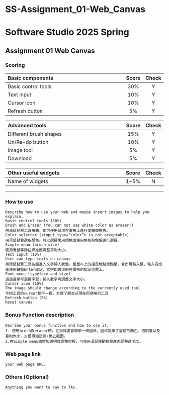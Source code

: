 # SS-Assignment_01-Web_Canvas
# Software Studio 2025 Spring
## Assignment 01 Web Canvas


### Scoring

| **Basic components** | **Score** | **Check** |
| :------------------- | :-------: | :-------: |
| Basic control tools  |    30%    |     Y     |
| Text input           |    10%    |     Y     |
| Cursor icon          |    10%    |     Y     |
| Refresh button       |    5%     |     Y     |

| **Advanced tools**     | **Score** | **Check** |
| :--------------------- | :-------: | :-------: |
| Different brush shapes |    15%    |     Y     |
| Un/Re-do button        |    10%    |     Y     |
| Image tool             |    5%     |     Y     |
| Download               |    5%     |     Y     |

| **Other useful widgets** | **Score** | **Check** |
| :----------------------- | :-------: | :-------: |
| Name of widgets          |   1~5%    |     N     |


---

### How to use 

    Describe how to use your web and maybe insert images to help you explain.
    Basic control tools (30%)
    Brush and Eraser (You can not use white color as eraser!)
    用滑鼠點擊工具按鈕，即可使用鼠標在畫布上進行塗鴉或擦去。
    Color selector (<input type=“color”> is not acceptable)
    用滑鼠點擊選取顏色。可以選擇常用顏色或使用色條與色盤進行選擇。
    Simple menu (brush size)
    使用滑鼠移動拉桿進而調整筆刷大小。
    Text input (10%)
    User can type texts on canvas
    用滑鼠點擊工具按鈕進入文字輸入狀態，至畫布上的指定地點後點擊，會出現輸入框，輸入完成後使用鍵盤Enter確定，文字即會印刷在畫布的指定位置上。
    Font menu (typeface and size)
    透過選單可選擇字型；輸入數字可調整文字大小。
    Cursor icon (10%)
    The image should change according to the currently used tool
    不同工具的cursor都不一樣，方便了解自己現在所使用的工具
    Refresh button (5%)
    Reset canvas 

### Bonus Function description

    Decribe your bonus function and how to use it.
    1. 使用brush與eraser時，在鼠標處會顯示一個圓框，圓框提示了當前的顏色、透明度以及筆刷大小，方便得知塗鴉/擦去範圍。
    2.在Simple menu處增加透明度調整拉桿，可使用滑鼠移動拉桿進而調整透明度。

### Web page link

    your web page URL.

### Others (Optional)

    Anything you want to say to TAs.

<style>
table th{
    width: 100%;
}
</style>
